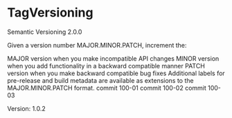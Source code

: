 # TagVersioning
Semantic Versioning 2.0.0

Given a version number MAJOR.MINOR.PATCH, increment the:

MAJOR version when you make incompatible API changes
MINOR version when you add functionality in a backward compatible manner
PATCH version when you make backward compatible bug fixes
Additional labels for pre-release and build metadata are available as extensions to the MAJOR.MINOR.PATCH format.
commit 100-01
commit 100-02
commit 100-03

Version: 1.0.2
